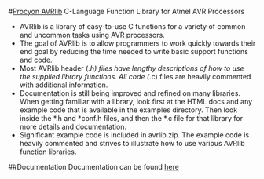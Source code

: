 #[Procyon AVRlib](http://www.procyonengineering.com/embedded/avr/avrlib/)
C-Language Function Library for Atmel AVR Processors


- AVRlib is a library of easy-to-use C functions for a variety of common and uncommon tasks using AVR processors.
- The goal of AVRlib is to allow programmers to work quickly towards their end goal by reducing the time needed to write basic support functions and code.
- Most AVRlib header (*.h) files have lengthy descriptions of how to use the supplied library functions. All code (*.c) files are heavily commented with additional information.
- Documentation is still being improved and refined on many libraries. When getting familiar with a library, look first at the HTML docs and any example code that is available in the examples directory. Then look inside the *.h and *conf.h files, and then the *.c file for that library for more details and documentation.
- Significant example code is included in avrlib.zip. The example code is heavily commented and strives to illustrate how to use various AVRlib function libraries.



##Documentation
Documentation can be found [here](http://www.procyonengineering.com/embedded/avr/avrlib/docs/html/index.html)